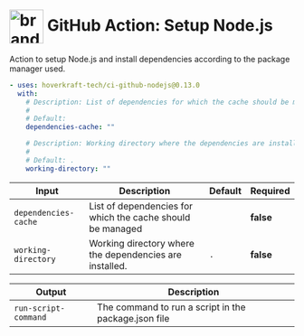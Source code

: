 <!-- start title -->

# <img src=".github/ghadocs/branding.svg" width="60px" align="center" alt="branding<icon:settings color:gray-dark>" /> GitHub Action: Setup Node.js

<!-- end title -->
<!-- start description -->

Action to setup Node.js and install dependencies according to the package manager used.

<!-- end description -->
<!-- start contents -->
<!-- end contents -->
<!-- start usage -->

```yaml
- uses: hoverkraft-tech/ci-github-nodejs@0.13.0
  with:
    # Description: List of dependencies for which the cache should be managed
    #
    # Default:
    dependencies-cache: ""

    # Description: Working directory where the dependencies are installed.
    #
    # Default: .
    working-directory: ""
```

<!-- end usage -->
<!-- start inputs -->

| **Input**                       | **Description**                                            | **Default**    | **Required** |
| ------------------------------- | ---------------------------------------------------------- | -------------- | ------------ |
| <code>dependencies-cache</code> | List of dependencies for which the cache should be managed |                | **false**    |
| <code>working-directory</code>  | Working directory where the dependencies are installed.    | <code>.</code> | **false**    |

<!-- end inputs -->
<!-- start outputs -->

| **Output**                      | **Description**                                      |
| ------------------------------- | ---------------------------------------------------- |
| <code>run-script-command</code> | The command to run a script in the package.json file |

<!-- end outputs -->
<!-- start [.github/ghadocs/examples/] -->
<!-- end [.github/ghadocs/examples/] -->
